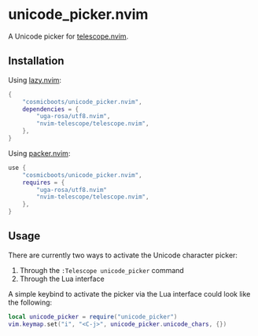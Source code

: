 # unicode_picker.nvim

A Unicode picker for [telescope.nvim](https://github.com/nvim-telescope/telescope.nvim).

## Installation

Using [lazy.nvim](https://github.com/folke/lazy.nvim):

```lua
{
    "cosmicboots/unicode_picker.nvim",
    dependencies = {
        "uga-rosa/utf8.nvim",
        "nvim-telescope/telescope.nvim",
    },
}
```

Using [packer.nvim](https://github.com/wbthomason/packer.nvim):
```lua
use {
    "cosmicboots/unicode_picker.nvim",
    requires = {
        "uga-rosa/utf8.nvim"
        "nvim-telescope/telescope.nvim",
    },
}
```

## Usage

There are currently two ways to activate the Unicode character picker:

1. Through the `:Telescope unicode_picker` command
2. Through the Lua interface

A simple keybind to activate the picker via the Lua interface could look like
the following:

```lua
local unicode_picker = require("unicode_picker")
vim.keymap.set("i", "<C-j>", unicode_picker.unicode_chars, {})
```

